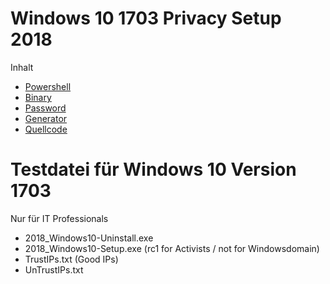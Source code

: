# Windows 10 1703 Privacy Setup 2018
Inhalt
* [Powershell](https://github.com/hinzigers/Debloat-Windows-10)
* [Binary](#)
* [Password](http://hacker:matrix2021@matrixhacker.de/20171231_Komplexe-Passwoerter_KeePass2.pdf)
* [Generator](#)
* [Quellcode](#)

# Testdatei für Windows 10 Version 1703
Nur für IT Professionals
* 2018_Windows10-Uninstall.exe
* 2018_Windows10-Setup.exe (rc1 for Activists / not for Windowsdomain)
* TrustIPs.txt (Good IPs)
* UnTrustIPs.txt
